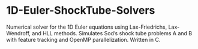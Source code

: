 # 1D-Euler-ShockTube-Solvers
Numerical solver for the 1D Euler equations using Lax-Friedrichs, Lax-Wendroff, and HLL methods. Simulates Sod’s shock tube problems A and B with feature tracking and OpenMP parallelization. Written in C.
